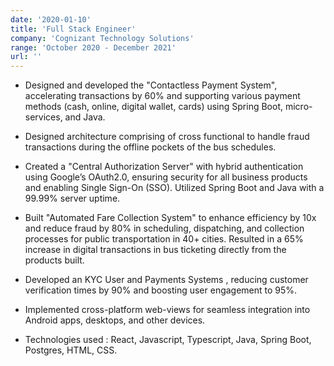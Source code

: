 ```yaml
---
date: '2020-01-10'
title: 'Full Stack Engineer'
company: 'Cognizant Technology Solutions'
range: 'October 2020 - December 2021'
url: ''
---
```


- Designed and developed the "Contactless Payment System", accelerating transactions by 60% and supporting various payment
methods (cash, online, digital wallet, cards) using Spring Boot, micro-services, and Java.

- Designed architecture comprising of cross functional to handle fraud transactions during the offline pockets of the bus schedules.
  
- Created a "Central Authorization Server" with hybrid authentication using Google’s OAuth2.0, ensuring security for all business
products and enabling Single Sign-On (SSO). Utilized Spring Boot and Java with a 99.99% server uptime.

- Built "Automated Fare Collection System" to enhance efficiency by 10x and reduce fraud by 80% in scheduling, dispatching, and
collection processes for public transportation in 40+ cities. Resulted in a 65% increase in digital transactions in bus ticketing directly
from the products built.

- Developed an KYC User and Payments Systems , reducing customer verification times by 90% and boosting user engagement to 95%.
  
- Implemented cross-platform web-views for seamless integration into Android apps, desktops, and other devices.
  
- Technologies used : React, Javascript, Typescript, Java, Spring Boot, Postgres, HTML, CSS.
